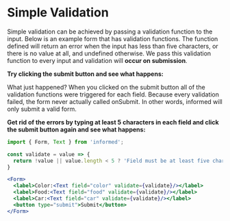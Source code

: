 # Simple Validation

Simple validation can be achieved by passing a validation function to the input.
Below is an example form that has validation functions. The function defined
will return an error when the input has less than five characters, or there is
no value at all, and undefined otherwise. We pass this validation function to every
input and validation will **occur on submission**.

**Try clicking the submit button and see what happens:**

<!-- STORY -->

What just happened? When you clicked on the submit button all of the validation
functions were triggered for each field. Because every validation failed, the
form never actually called onSubmit. In other words, informed will only
submit a valid form.

**Get rid of the errors by typing at least 5 characters in each field and
click the submit button again and see what happens:**

<!-- IDFK Strange issue where i need this commnet or code formatting is messed up -->

```jsx
import { Form, Text } from 'informed';

const validate = value => {
  return !value || value.length < 5 ? 'Field must be at least five characters' : undefined;
}

<Form>
  <label>Color:<Text field="color" validate={validate}/></label>
  <label>Food:<Text field="food" validate={validate}/></label>
  <label>Car:<Text field="car" validate={validate}/></label>
  <button type="submit">Submit</button>
</Form>
```
